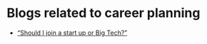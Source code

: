 # Blogs related to career planning

- [“Should I join a start up or Big Tech?”](https://hellointerview.substack.com/p/should-i-join-a-start-up-or-big-tech)